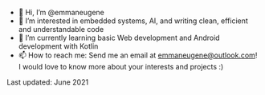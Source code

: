 - 👋 Hi, I’m @emmaneugene
- 👀 I’m interested in embedded systems, AI, and writing clean, efficient and understandable code
- 🌱 I’m currently learning basic Web development and Android development with Kotlin
- 📫 How to reach me: Send me an email at emmaneugene@outlook.com! I would love to know more about your interests and projects :)

Last updated: June 2021

<!---
emmaneugene/emmaneugene is a ✨ special ✨ repository because its `README.md` (this file) appears on your GitHub profile.
You can click the Preview link to take a look at your changes.
--->
